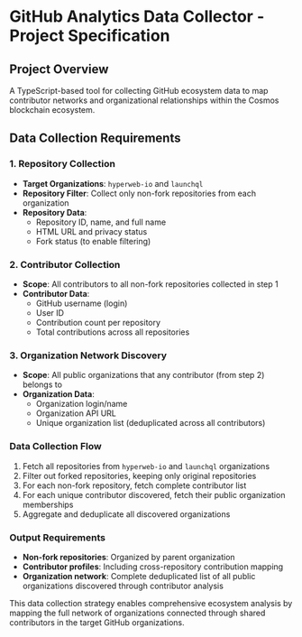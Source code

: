 # GitHub Analytics Data Collector - Project Specification

## **Project Overview**

A TypeScript-based tool for collecting GitHub ecosystem data to map contributor networks and organizational relationships within the Cosmos blockchain ecosystem.

## **Data Collection Requirements**

### **1. Repository Collection**

- **Target Organizations**: `hyperweb-io` and `launchql`
- **Repository Filter**: Collect only non-fork repositories from each organization
- **Repository Data**:
  - Repository ID, name, and full name
  - HTML URL and privacy status
  - Fork status (to enable filtering)

### **2. Contributor Collection**

- **Scope**: All contributors to all non-fork repositories collected in step 1
- **Contributor Data**:
  - GitHub username (login)
  - User ID
  - Contribution count per repository
  - Total contributions across all repositories

### **3. Organization Network Discovery**

- **Scope**: All public organizations that any contributor (from step 2) belongs to
- **Organization Data**:
  - Organization login/name
  - Organization API URL
  - Unique organization list (deduplicated across all contributors)

### **Data Collection Flow**

1. Fetch all repositories from `hyperweb-io` and `launchql` organizations
2. Filter out forked repositories, keeping only original repositories
3. For each non-fork repository, fetch complete contributor list
4. For each unique contributor discovered, fetch their public organization memberships
5. Aggregate and deduplicate all discovered organizations

### **Output Requirements**

- **Non-fork repositories**: Organized by parent organization
- **Contributor profiles**: Including cross-repository contribution mapping
- **Organization network**: Complete deduplicated list of all public organizations discovered through contributor analysis

This data collection strategy enables comprehensive ecosystem analysis by mapping the full network of organizations connected through shared contributors in the target GitHub organizations.
